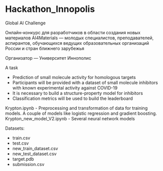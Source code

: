 # Hackathon_Innopolis

Global AI Challenge

Онлайн-конкурс для разработчиков в области создания новых материалов AI4Materials — молодых специалистов, преподавателей, аспирантов, обучающихся ведущих образовательных организаций России и стран ближнего зарубежья

Организатор — Университет Иннополис

A task
- Prediction of small molecule activity for homologous targets
- Participants will be provided with a dataset of small molecule inhibitors with known experimental activity against COVID-19
- It is necessary to build a structure-property model for inhibitors
- Classification metrics will be used to build the leaderboard

Krypton.ipynb - Preprocessing and transformation of data for training models. A couple of models like logistic regression and gradient boosting.
Krypton_new_model_V2.ipynb - Several neural network models

Datasets:
- train.csv
- test.csv
- new_train_dataset.csv
- new_test_dataset.csv
- target.pdb
- submission.csv
